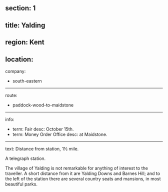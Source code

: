 section: 1
----
title: Yalding
----
region: Kent
----
location: 
----
company:
- south-eastern
----
route:
- paddock-wood-to-maidstone
----
info:
- term: Fair
  desc: October 15th.
- term: Money Order Office
  desc: at Maidstone.
----
text: Distance from station, 1½ mile.

A telegraph station.

The village of Yalding is not remarkable for anything of interest to the traveller. A short distance from it are Yalding Downs and Barnes Hill; and to the left of the station there are several country seats and mansions, in most beautiful parks.
